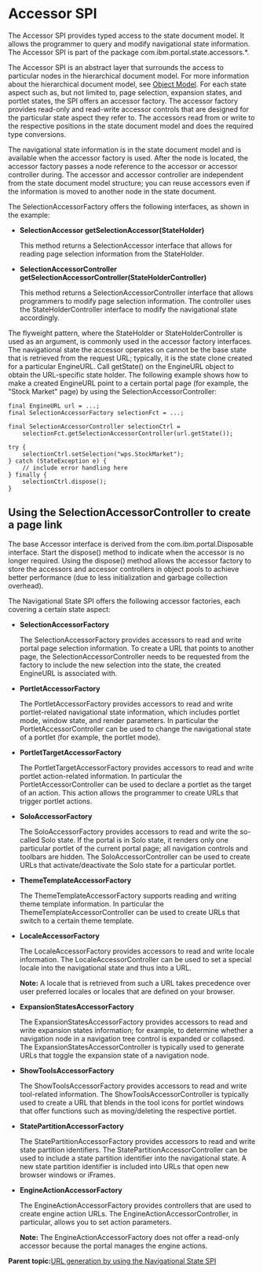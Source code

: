 # Accessor SPI

The Accessor SPI provides typed access to the state document model. It allows the programmer to query and modify navigational state information. The Accessor SPI is part of the package com.ibm.portal.state.accessors.\*.

The Accessor SPI is an abstract layer that surrounds the access to particular nodes in the hierarchical document model. For more information about the hierarchical document model, see [Object Model](obj_model.md). For each state aspect such as, but not limited to, page selection, expansion states, and portlet states, the SPI offers an accessor factory. The accessor factory provides read-only and read-write accessor controls that are designed for the particular state aspect they refer to. The accessors read from or write to the respective positions in the state document model and does the required type conversions.

The navigational state information is in the state document model and is available when the accessor factory is used. After the node is located, the accessor factory passes a node reference to the accessor or accessor controller during. The accessor and accessor controller are independent from the state document model structure; you can reuse accessors even if the information is moved to another node in the state document.

The SelectionAccessorFactory offers the following interfaces, as shown in the example:

-   **SelectionAccessor getSelectionAccessor\(StateHolder\)**

    This method returns a SelectionAccessor interface that allows for reading page selection information from the StateHolder.

-   **SelectionAccessorController getSelectionAccessorController\(StateHolderController\)**

    This method returns a SelectionAccessorController interface that allows programmers to modify page selection information. The controller uses the StateHolderController interface to modify the navigational state accordingly.


The flyweight pattern, where the StateHolder or StateHolderController is used as an argument, is commonly used in the accessor factory interfaces. The navigational state the accessor operates on cannot be the base state that is retrieved from the request URL; typically, it is the state clone created for a particular EngineURL. Call getState\(\) on the EngineURL object to obtain the URL-specific state holder. The following example shows how to make a created EngineURL point to a certain portal page \(for example, the "Stock Market" page\) by using the SelectionAccessorController:

```
final EngineURL url = ...;
final SelectionAccessorFactory selectionFct = ...;

final SelectionAccessorController selectionCtrl = 
    selectionFct.getSelectionAccessorController(url.getState());

try {
    selectionCtrl.setSelection("wps.StockMarket");
} catch (StateException e) {
    // include error handling here
} finally {
    selectionCtrl.dispose();
}

```

## Using the SelectionAccessorController to create a page link

The base Accessor interface is derived from the com.ibm.portal.Disposable interface. Start the dispose\(\) method to indicate when the accessor is no longer required. Using the dispose\(\) method allows the accessor factory to store the accessors and accessor controllers in object pools to achieve better performance \(due to less initialization and garbage collection overhead\).

The Navigational State SPI offers the following accessor factories, each covering a certain state aspect:

-   **SelectionAccessorFactory**

    The SelectionAccessorFactory provides accessors to read and write portal page selection information. To create a URL that points to another page, the SelectionAccessorController needs to be requested from the factory to include the new selection into the state, the created EngineURL is associated with.

-   **PortletAccessorFactory**

    The PortletAccessorFactory provides accessors to read and write portlet-related navigational state information, which includes portlet mode, window state, and render parameters. In particular the PortletAccessorController can be used to change the navigational state of a portlet \(for example, the portlet mode\).

-   **PortletTargetAccessorFactory**

    The PortletTargetAccessorFactory provides accessors to read and write portlet action-related information. In particular the PortletAccessorController can be used to declare a portlet as the target of an action. This action allows the programmer to create URLs that trigger portlet actions.

-   **SoloAccessorFactory**

    The SoloAccessorFactory provides accessors to read and write the so-called Solo state. If the portal is in Solo state, it renders only one particular portlet of the current portal page; all navigation controls and toolbars are hidden. The SoloAccessorController can be used to create URLs that activate/deactivate the Solo state for a particular portlet.

-   **ThemeTemplateAccessorFactory**

    The ThemeTemplateAccessorFactory supports reading and writing theme template information. In particular the ThemeTemplateAccessorController can be used to create URLs that switch to a certain theme template.

-   **LocaleAccessorFactory**

    The LocaleAccessorFactory provides accessors to read and write locale information. The LocaleAccessorController can be used to set a special locale into the navigational state and thus into a URL.

    **Note:** A locale that is retrieved from such a URL takes precedence over user preferred locales or locales that are defined on your browser.

-   **ExpansionStatesAccessorFactory**

    The ExpansionStatesAccessorFactory provides accessors to read and write expansion states information; for example, to determine whether a navigation node in a navigation tree control is expanded or collapsed. The ExpansionStatesAccessorController is typically used to generate URLs that toggle the expansion state of a navigation node.

-   **ShowToolsAccessorFactory**

    The ShowToolsAccessorFactory provides accessors to read and write tool-related information. The ShowToolsAccessorController is typically used to create a URL that blends in the tool icons for portlet windows that offer functions such as moving/deleting the respective portlet.

-   **StatePartitionAccessorFactory**

    The StatePartitionAccessorFactory provides accessors to read and write state partition identifiers. The StatePartitionAccessorController can be used to include a state partition identifier into the navigational state. A new state partition identifier is included into URLs that open new browser windows or iFrames.

-   **EngineActionAccessorFactory**

    The EngineActionAccessorFactory provides controllers that are used to create engine action URLs. The EngineActionAccessorController, in particular, allows you to set action parameters.

    **Note:** The EngineActionAccessorFactory does not offer a read-only accessor because the portal manages the engine actions.


**Parent topic:**[URL generation by using the Navigational State SPI](../dev/nav_state_spi.md)

